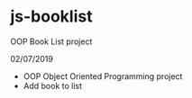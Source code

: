 # js-booklist
OOP Book List project

02/07/2019 
- OOP Object Oriented Programming project
- Add book to list